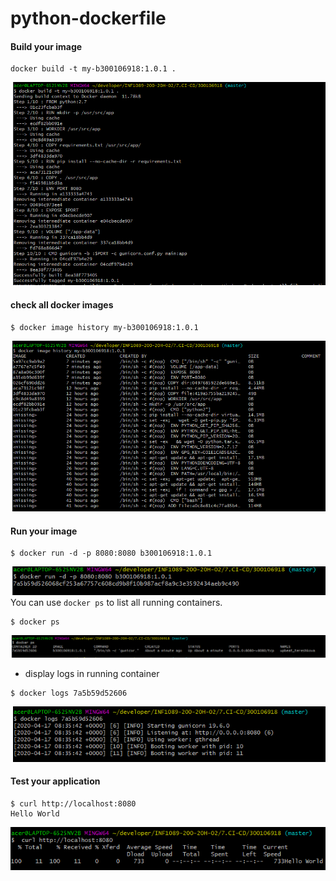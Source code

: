 # python-dockerfile










#### Build your image

```
docker build -t my-b300106918:1.0.1 .
```
 ![](image/c1.png)
#### check all docker images
```
$ docker image history my-b300106918:1.0.1

```

 ![](image/c9.png)

#### Run your image
```
$ docker run -d -p 8080:8080 b300106918:1.0.1
```

 ![](image/c3.png)
You can use `docker ps` to list all running containers. 
```
$ docker ps

```
 ![](image/c4.png)


+ display logs in running container
```
$ docker logs 7a5b59d52606  

```
 ![](image/c5.png)


#### Test your application
```
$ curl http://localhost:8080
Hello World
```

 ![](image/c6.png)
